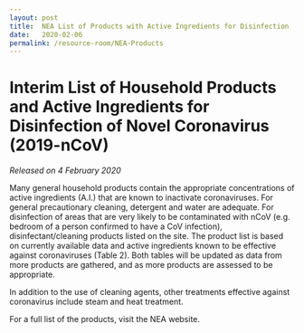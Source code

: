 ```yaml
---
layout: post
title:  NEA List of Products with Active Ingredients for Disinfection
date:   2020-02-06
permalink: /resource-room/NEA-Products
---
```


# Interim List of Household Products and Active Ingredients for Disinfection of Novel Coronavirus (2019-nCoV)
_Released on 4 February 2020_

Many general household products contain the appropriate concentrations of active ingredients (A.I.) that are known to inactivate coronaviruses. For general precautionary cleaning, detergent and water are adequate. For disinfection of areas that are very likely to be contaminated with nCoV (e.g. bedroom of a person confirmed to have a CoV infection), disinfectant/cleaning products listed on the site.  The product list is based on currently available data and active ingredients known to be effective against coronaviruses (Table 2). Both tables will be updated as data from more products are gathered, and as more products are assessed to be appropriate.

In addition to the use of cleaning agents, other treatments effective against coronavirus include steam and heat treatment.

For a full list of the products, visit the NEA website.

